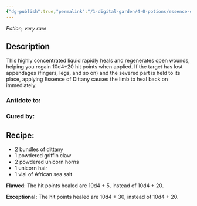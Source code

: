 ```yaml
---
{"dg-publish":true,"permalink":"/1-digital-garden/4-0-potions/essence-of-dittany-ec/","tags":["#potion","extracurricular"]}
---
```


*Potion, very rare* 

## Description

This highly concentrated liquid rapidly heals and regenerates open wounds, helping you regain 10d4+20 hit points when applied. If the target has lost appendages (fingers, legs, and so on) and the severed part is held to its place, applying Essence of Dittany causes the
limb to heal back on immediately.

### Antidote to: 


### Cured by:


## Recipe:

- 2 bundles of dittany
- 1 powdered griffin claw
- 2 powdered unicorn horns
- 1 unicorn hair
- 1 vial of African sea salt

**Flawed**:
The hit points healed are 10d4 + 5, instead of 10d4 + 20.

**Exceptional:** 
The hit points healed are 10d4 + 30, instead of 10d4 + 20.